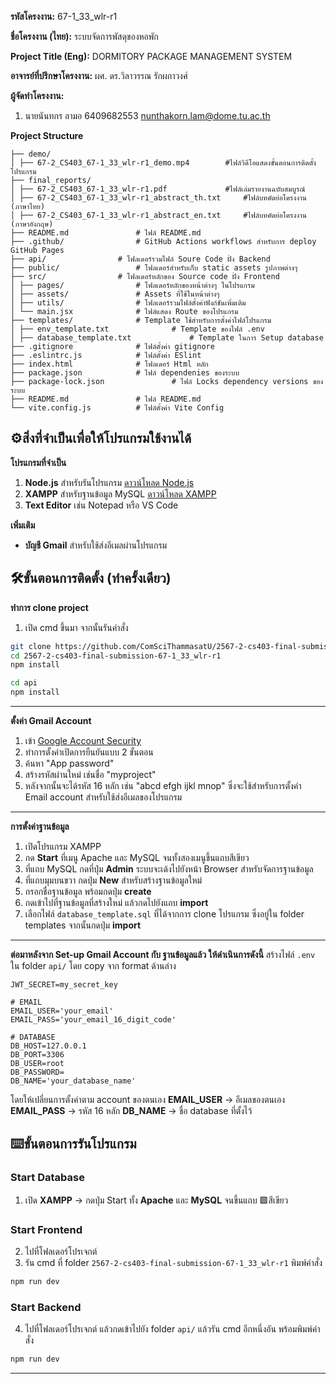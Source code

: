 **รหัสโครงงาน:** 67-1_33_wlr-r1

**ชื่อโครงงาน (ไทย):** ระบบจัดการพัสดุของหอพัก

**Project Title (Eng):** DORMITORY PACKAGE MANAGEMENT SYSTEM

**อาจารย์ที่ปรึกษาโครงงาน:** ผศ. ดร.วิลาวรรณ รักผกาวงศ์

**ผู้จัดทำโครงงาน:**
1. นายนันทกร ลามอ 6409682553 nunthakorn.lam@dome.tu.ac.th

**Project Structure**
```
├── demo/
│ ├── 67-2_CS403_67-1_33_wlr-r1_demo.mp4 		#ไฟล์วิดีโอแสดงขั้นตอนการติดตั้งโปรแกรม
├── final_reports/
│ ├── 67-2_CS403_67-1_33_wlr-r1.pdf 			#ไฟล์เล่มรายงานฉบับสมบูรณ์
│ ├── 67-2_CS403_67-1_33_wlr-r1_abstract_th.txt 	#ไฟล์บทคัดย่อโครงงาน (ภาษาไทย)
│ ├── 67-2_CS403_67-1_33_wlr-r1_abstract_en.txt 	#ไฟล์บทคัดย่อโครงงาน (ภาษาอังกฤษ)
├── README.md 				# ไฟล์ README.md
├── .github/ 				# GitHub Actions workflows สำหรับการ deploy GitHub Pages
├── api/ 				# โฟลเดอร์รวมไฟล์ Soure Code ฝั่ง Backend
├── public/ 				# โฟลเดอร์สำหรับเก็บ static assets รูปภาพต่างๆ
├── src/ 				# โฟลเดอร์หลักของ Source code ฝั่ง Frontend
│ ├── pages/ 				# โฟลเดอร์หลักของหน้าต่างๆ ในโปรแกรม
│ ├── assets/ 				# Assets ที่ใช้ในหน้าต่างๆ
│ ├── utils/ 				# โฟลเดอร์รวมไฟล์ตั้งค่าฟังก์ชันเพิ่มเติม
│ └── main.jsx 				# ไฟล์แสดง Route ของโปรแกรม
├── templates/ 				# Template ใช้สำหรับการตั้งค่าไฟล์โปรแกรม
│ ├── env_template.txt 		        # Template ของไฟล์ .env
│ ├── database_template.txt             # Template ในการ Setup database
├── .gitignore 				# ไฟล์ตั้งค่า gitignore
├── .eslintrc.js 			# ไฟล์ตั้งค่า ESlint
├── index.html 				# โฟลเดอร์ Html หลัก
├── package.json 			# ไฟล์ dependenies ของระบบ
├── package-lock.json 		        # ไฟล์ Locks dependency versions ของระบบ
├── README.md 				# ไฟล์ README.md
└── vite.config.js 			# ไฟล์ตั้งค่า Vite Config
```
  

## ⚙️สิ่งที่จำเป็นเพื่อให้โปรแกรมใช้งานได้

**โปรแกรมที่จำเป็น**

1. **Node.js** สำหรับรันโปรแกรม 
[ดาวน์โหลด Node.js](https://nodejs.org/en/download)
2. **XAMPP** สำหรับฐานข้อมูล MySQL 
[ดาวน์โหลด XAMPP](https://www.apachefriends.org/download.html)
3. **Text Editor** เช่น Notepad หรือ VS Code

**เพิ่มเติม**
- **บัญชี Gmail** สำหรับใช้ส่งอีเมลผ่านโปรแกรม

  
  
  

## 🛠️ขั้นตอนการติดตั้ง (ทำครั้งเดียว)
**ทำการ clone project**
1. เปิด cmd ขึ้นมา จากนั้นรันคำสั่ง
```bash
git clone https://github.com/ComSciThammasatU/2567-2-cs403-final-submission-67-1_33_wlr-r1.git
cd 2567-2-cs403-final-submission-67-1_33_wlr-r1
npm install

cd api
npm install
```
---
  **ตั้งค่า Gmail Account**
1. เข้า [Google Account Security](https://myaccount.google.com/security)
2. ทำการตั้งค่าเปิดการยืนยันแบบ 2 ขั้นตอน
3. ค้นหา "App password"
4. สร้างรหัสผ่านใหม่ เช่นชื่อ "myproject"
5. หลังจากนั้นจะได้รหัส 16 หลัก เช่น "abcd efgh ijkl mnop" ซึ่งจะใช้สำหรับการตั้งค่า Email account สำหรับใช้ส่งอีเมลของโปรแกรม
---
**การตั้งค่าฐานข้อมูล**
1. เปิดโปรแกรม XAMPP
2. กด **Start** ที่เมนู Apache และ MySQL จนทั้งสองเมนูขึ้นแถบสีเขียว
3. ที่แถบ MySQL กดที่ปุ่ม **Admin** ระบบจะเด้งไปยังหน้า Browser สำหรับจัดการฐานข้อมูล
4. ที่แถบมุมบนขวา กดปุ่ม **New** สำหรับสร้างฐานข้อมูลใหม่
5. กรอกชื่อฐานข้อมูล พร้อมกดปุ่ม **create**
6. กดเข้าไปที่ฐานข้อมูลที่สร้างใหม่ แล้วกดไปยังแถบ **import**
7. เลือกไฟล์ `database_template.sql` ที่ได้จากการ clone โปรแกรม ซึ่งอยู่ใน folder templates จากนั้นกดปุ่ม **import**

---
**ต่อมาหลังจาก Set-up Gmail Account กับ ฐานข้อมูลแล้ว ให้ดำเนินการดังนี้**
สร้างไฟล์ `.env` ใน folder `api/` โดย copy จาก format ด้านล่าง

```env
JWT_SECRET=my_secret_key

# EMAIL
EMAIL_USER='your_email'
EMAIL_PASS='your_email_16_digit_code'

# DATABASE
DB_HOST=127.0.0.1
DB_PORT=3306
DB_USER=root
DB_PASSWORD=
DB_NAME='your_database_name'
```
โดยให้เปลี่ยนการตั้งค่าตาม account ของตนเอง 
**EMAIL_USER** → อีเมลของตนเอง
**EMAIL_PASS** → รหัส 16 หลัก
**DB_NAME** → ชื่อ database ที่ตั้งไว้

## ⌨️ขั้นตอนการรันโปรแกรม
### Start Database
1. เปิด **XAMPP** → กดปุ่ม Start ทั้ง **Apache** และ **MySQL** จนขึ้นแถบ 🟩สีเขียว
### Start Frontend
2. ไปที่โฟลเดอร์โปรเจกต์
3. รัน cmd ที่ folder `2567-2-cs403-final-submission-67-1_33_wlr-r1` พิมพ์คำสั่ง
```bash
npm run dev
```
### Start Backend
4. ไปที่โฟลเดอร์โปรเจกต์ แล้วกดเข้าไปยัง folder `api/` แล้วรัน cmd อีกหนึ่งอัน พร้อมพิมพ์คำสั่ง 
```bash
npm run dev
```

---